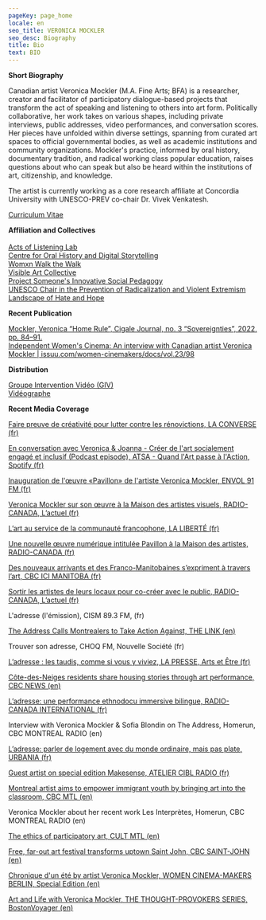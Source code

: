 ```yaml
---
pageKey: page_home
locale: en
seo_title: VERONICA MOCKLER
seo_desc: Biography
title: Bio
text: BIO
---
```

**Short Biography**

Canadian artist Veronica Mockler (M.A. Fine Arts; BFA) is a researcher, creator and facilitator of participatory dialogue-based projects that transform the act of speaking and listening to others into art form. Politically collaborative, her work takes on various shapes, including private interviews, public addresses, video performances, and conversation scores. Her pieces have unfolded within diverse settings, spanning from curated art spaces to official governmental bodies, as well as academic institutions and community organizations. Mockler's practice, informed by oral history, documentary tradition, and radical working class popular education, raises questions about who can speak but also be heard within the institutions of art, citizenship, and knowledge.

The artist is currently working as a core research affiliate at Concordia University with UNESCO-PREV co-chair Dr. Vivek Venkatesh. 

[Curriculum Vitae](https://drive.google.com/file/d/16_Is_WsSzIKc0ySMZN4trYiPkUVt2a_e/view?usp=sharing)

**Affiliation and Collectives**\
\
[Acts of Listening Lab](https://www.concordia.ca/cuevents/finearts/listening/2021/04/14/i_can-t_stand_the_idea_of_putting_words.html?c=/finearts/research/labs/acts-of-listening/news)\
[Centre for Oral History and Digital Storytelling](https://storytelling.concordia.ca/veronica-mockler/)\
[Womxn Walk the Walk](https://womenwalkmontreal.tumblr.com/)\
[Visible Art Collective](https://www.youtube.com/watch?v=zChKWbzR0mQ&ab_channel=VeronicaMockler)\
[Project Someone's Innovative Social Pedagogy](https://www.concordia.ca/cunews/artsci/learning-performance/2022/11/22/project-someone-s-veronica-mockler-travels-to-quebec-city-to-exp.html?c=/artsci/news)\
[UNESCO Chair in the Prevention of Radicalization and Violent Extremism](https://chaireunesco-prev.ca/en/about/team/)\
[Landscape of Hate and Hope](https://www.concordia.ca/cunews/artsci/learning-performance/2023/02/15/landscape-of-hate-releases-video-from-artist-residency.html?c=/artsci/news)

**Recent Publication**

[Mockler, Veronica “Home Rule”, Cigale Journal, no. 3 “Sovereignties”, 2022, pp. 84–91.](https://cigale-cigale.ca/)\
[Independent Women's Cinema: An interview with Canadian artist Veronica Mockler | issuu.com/women-cinemakers/docs/vol.23/98](https://www.academia.edu/41923020/Independent_Womens_Cinema_An_interview_with_Canadian_artist_Veronica_Mockler_issuu_com_women_cinemakers_docs_vol_23_98?source=swp_share)

**Distribution**

[Groupe Intervention Vidéo (GIV)](https://givideo.org/1/)\
[Vidéographe](https://www.videographe.org/)

**Recent Media Coverage**

[Faire preuve de créativité pour lutter contre les rénovictions, LA CONVERSE (fr)](https://laconverse.com/faire-preuve-de-creativite-pour-lutter-contre-les-renovictions/)

[En conversation avec Veronica & Joanna - Créer de l'art socialement engagé et inclusif (Podcast episode), ATSA - Quand l'Art passe à l'Action, Spotify (fr)](https://open.spotify.com/episode/7yNxMf6w3xPoB5BTVLt5WM?si=otxxRs-PQ4ydx7XQNOnWCA&nd=1)

[Inauguration de l'œuvre «Pavillon» de l'artiste Veronica Mockler, ENVOL 91 FM (fr)](https://soundcloud.com/envol-91/inauguration-de-luvre-pavillon-de-lartiste-veronicapierre?fbclid=IwAR3LLsgZR4Ewdh4k4EP6N1w51Cq2L8UmMhyQgQr-8heeoo6SVoXLHfRGBus)

[Veronica Mockler sur son œuvre à la Maison des artistes visuels, RADIO-CANADA, L’actuel (fr)](https://ici.radio-canada.ca/ohdio/premiere/emissions/l-actuel/episodes/449721/rattrapage-du-mercredi-4-decembre-2019)

[L’art au service de la communauté francophone, LA LIBERTÉ (fr)](https://www.la-liberte.ca/2019/08/31/lart-au-service-de-la-communaute-francophone/)

[Une nouvelle œuvre numérique intitulée Pavillon à la Maison des artistes, RADIO-CANADA (fr)](https://ici.radio-canada.ca/ohdio/premiere/emissions/le-6-a-9/episodes/442048/audio-fil-du-jeudi-29-aout-2019)

[Des nouveaux arrivants et des Franco-Manitobaines s’expriment à travers l’art, CBC ICI MANITOBA (fr)](https://ici.radio-canada.ca/nouvelle/1279345/art-visuel-communaute-francophone-nouveaux-arrivants-franco-manitobain)

[Sortir les artistes de leurs locaux pour co-créer avec le public, RADIO-CANADA, L’actuel (fr)](https://ici.radio-canada.ca/ohdio/premiere/emissions/l-actuel/episodes/442008/audio-fil-du-mercredi-28-aout-2019/2)

L'adresse (l'émission), CISM 89.3 FM, (fr)

[The Address Calls Montrealers to Take Action Against, THE LINK (en)](https://thelinknewspaper.ca/article/the-address-calls-montrealers-to-take-action-against-gentrification)

Trouver son adresse, CHOQ FM, Nouvelle Société (fr)

[L’adresse : les taudis, comme si vous y viviez, LA PRESSE, Arts et Être (fr)](https://www.lapresse.ca/arts/theatre/2019-05-26/l-adresse-les-taudis-comme-si-vous-y-viviez)

[Côte-des-Neiges residents share housing stories through art performance, CBC NEWS (en)](https://www.cbc.ca/news/canada/montreal/cdn-housing-experience-performance-1.5148645)

[L’adresse: une performance ethnodocu immersive bilingue, RADIO-CANADA INTERNATIONAL (fr)](https://www.rcinet.ca/fr/2019/05/24/ladresse-une-performance-ethno-documentaire-immersive-bilingue-au-coeur-de-larrondissement-cote-des-neiges/)

Interview with Veronica Mockler & Sofia Blondin on The Address, Homerun, CBC MONTREAL RADIO (en)

[L’adresse: parler de logement avec du monde ordinaire, mais pas plate, URBANIA (fr)](https://urbania.ca/article/ladresse-parler-de-logement-avec-du-monde-ordinaire-mais-pas-plate)

[Guest artist on special edition Makesense, ATELIER CIBL RADIO (fr)](https://www.radioatelier.ca/tag/veronica-mockler/)

[Montreal artist aims to empower immigrant youth by bringing art into the classroom, CBC MTL (en)](https://www.cbc.ca/news/canada/montreal/montreal-artist-immigrant-kids-1.5097305)

Veronica Mockler about her recent work Les Interprètes, Homerun, CBC MONTREAL RADIO (en)

[The ethics of participatory art, CULT MTL (en)](https://cultmtl.com/2019/04/veronica-mockler-les-interpretes/)

[Free, far-out art festival transforms uptown Saint John, CBC SAINT-JOHN (en)](https://www.cbc.ca/news/canada/new-brunswick/third-shift-saint-john-2018-lineup-1.4788070)

[Chronique d'un été by artist Veronica Mockler, WOMEN CINEMA-MAKERS BERLIN, Special Edition (en)](https://issuu.com/womencinereview/docs/special.edition/98)

[Art and Life with Veronica Mockler, THE THOUGHT-PROVOKERS SERIES, BostonVoyager (en)](http://bostonvoyager.com/interview/art-life-veronica-mockler/)
